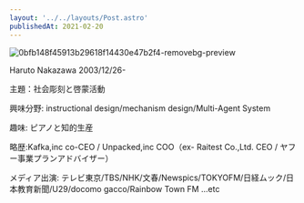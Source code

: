 ```yaml
---
layout: '../../layouts/Post.astro'
publishedAt: 2021-02-20
---
```


![0bfb148f45913b29618f14430e47b2f4-removebg-preview](https://user-images.githubusercontent.com/124674475/220978926-9117381f-6b78-4a20-9401-93110fa6dc1d.png)

Haruto Nakazawa
2003/12/26-

主題：社会彫刻と啓蒙活動

興味分野: instructional design/mechanism design/Multi-Agent System 

趣味: ピアノと知的生産

略歴:Kafka,inc co-CEO / Unpacked,inc COO（ex- Raitest Co.,Ltd. CEO / ヤフー事業プランアドバイザー）

メディア出演: テレビ東京/TBS/NHK/文春/Newspics/TOKYOFM/日経ムック/日本教育新聞/U29/docomo gacco/Rainbow Town FM ...etc
